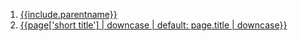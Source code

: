 <ol itemscope itemtype="http://schema.org/BreadcrumbList" class="breadcrumb">
  <li itemprop="itemListElement" itemscope
      itemtype="http://schema.org/ListItem" class="breadcrumb-item">
    <a itemprop="item" href="{{site.url}}/{{include.parent}}">
    <span itemprop="name">{{include.parentname}}</span></a>
    <meta itemprop="position" content="1" />
  </li>
  <li itemprop="itemListElement" itemscope
      itemtype="http://schema.org/ListItem" class="breadcrumb-item active">
    <a itemprop="item" href="{{site.url}}{{page.url}}">
    <span itemprop="name">{{page['short title'] | downcase | default: page.title | downcase}}</span></a>
    <meta itemprop="position" content="2" />
  </li>
</ol>
